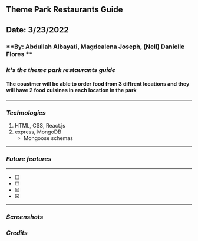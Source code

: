 ## Theme Park Restaurants Guide
## **Date: 3/23/2022**
### **By: Abdullah Albayati, Magdealena Joseph, (Nell) Danielle Flores **
### *It's the theme park restaurants guide*
#### The coustmer will be able to order food from 3 diffrent locations and they will have 2 food cuisines in each location in the park
***
### *Technologies*
1. HTML, CSS, React.js
2. express, MongoDB
    * Mongoose schemas
***
### *Future features*
***
- [ ] 
- [ ] 
- [x] 
- [x]
***

### *Screenshots* 



### *Credits*
